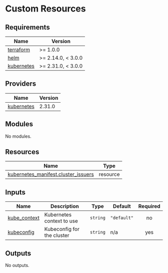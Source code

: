 # Custom Resources

<!-- BEGIN_TF_DOCS -->
## Requirements

| Name | Version |
|------|---------|
| <a name="requirement_terraform"></a> [terraform](#requirement\_terraform) | >= 1.0.0 |
| <a name="requirement_helm"></a> [helm](#requirement\_helm) | >= 2.14.0, < 3.0.0 |
| <a name="requirement_kubernetes"></a> [kubernetes](#requirement\_kubernetes) | >= 2.31.0, < 3.0.0 |

## Providers

| Name | Version |
|------|---------|
| <a name="provider_kubernetes"></a> [kubernetes](#provider\_kubernetes) | 2.31.0 |

## Modules

No modules.

## Resources

| Name | Type |
|------|------|
| [kubernetes_manifest.cluster_issuers](https://registry.terraform.io/providers/hashicorp/kubernetes/latest/docs/resources/manifest) | resource |

## Inputs

| Name | Description | Type | Default | Required |
|------|-------------|------|---------|:--------:|
| <a name="input_kube_context"></a> [kube\_context](#input\_kube\_context) | Kubernetes context to use | `string` | `"default"` | no |
| <a name="input_kubeconfig"></a> [kubeconfig](#input\_kubeconfig) | Kubeconfig for the cluster | `string` | n/a | yes |

## Outputs

No outputs.
<!-- END_TF_DOCS -->
